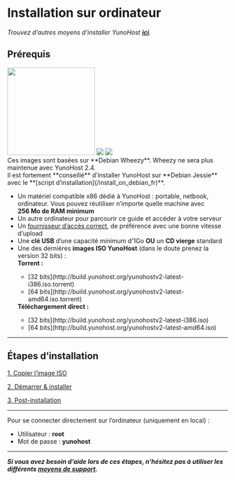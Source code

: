 # Installation sur ordinateur

*Trouvez d’autres moyens d’installer YunoHost **[ici](/install_fr)**.*

## Prérequis

<img src="https://yunohost.org/images/laptop.png" width=200>
<img src="https://yunohost.org/images/desktop.jpg">
<img src="https://yunohost.org/images/nettop.jpg">

<div class="alert alert-danger">Ces images sont basées sur **Debian Wheezy**. Wheezy ne sera plus maintenue avec YunoHost 2.4.<br />
Il est fortement **conseillé** d’installer YunoHost sur **Debian Jessie** avec le **[script d’installation](/install_on_debian_fr)**.</div>

* Un matériel compatible x86 dédié à YunoHost : portable, netbook, ordinateur. Vous pouvez réutiliser n’importe quelle machine avec **256 Mo de RAM minimum**
* Un autre ordinateur pour parcourir ce guide et accéder à votre serveur
* Un [fournisseur d’accès correct](/isp_fr), de préférence avec une bonne vitesse d’upload
* Une **clé USB** d’une capacité minimum d’1Go **OU** un **CD vierge** standard
* Une des dernières **images ISO YunoHost** (dans le doute prenez la version 32 bits) :
    <div>
    <b>Torrent :</b>
    <ul>
    <li>[32 bits](http://build.yunohost.org/yunohostv2-latest-i386.iso.torrent)</li>
    <li>[64 bits](http://build.yunohost.org/yunohostv2-latest-amd64.iso.torrent)</li>
    </ul>
    <b>Téléchargement direct :</b>
    <ul>
    <li>[32 bits](http://build.yunohost.org/yunohostv2-latest-i386.iso)</li>
    <li>[64 bits](http://build.yunohost.org/yunohostv2-latest-amd64.iso)</li>
    </ul>
    </div>

---

## Étapes d’installation

<a class="btn btn-lg btn-default" href="/burn_or_copy_iso_fr">1. Copier l’image ISO</a>

<a class="btn btn-lg btn-default" href="/boot_and_graphical_install_fr">2. Démarrer & installer</a>

<a class="btn btn-lg btn-default" href="/postinstall_fr">3. Post-installation</a>

---

Pour se connecter directement sur l’ordinateur (uniquement en local) : 
* Utilisateur : **root**
* Mot de passe : **yunohost**

---
***Si vous avez besoin d’aide lors de ces étapes, n’hésitez pas à utiliser les différents [moyens de support](/support_fr).***
